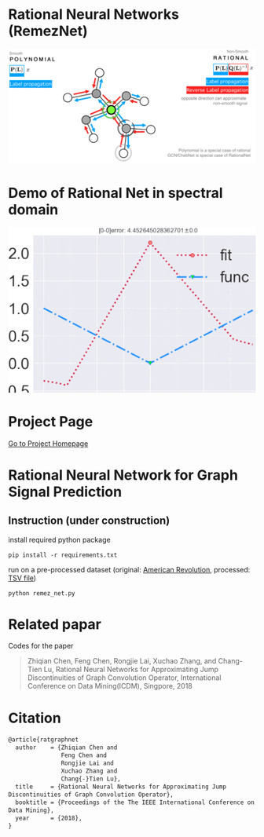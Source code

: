 # Rational Neural Networks (RemezNet)
![remez net](ratnet.png)

# Demo of Rational Net in spectral domain
![approximation by rational neural networks](demo.gif)

# Project Page
[Go to Project Homepage](http://aquastar.github.com/RationalGraphNet)
 
# Rational Neural Network for Graph Signal Prediction


## Instruction (under construction)
install required python package
```
pip install -r requirements.txt  
```

run on a pre-processed dataset (original: [American Revolution](https://github.com/corybrunson/triadic), processed: [TSV file](http://konect.uni-koblenz.de/networks/brunson_revolution))
```
python remez_net.py  
```

# Related papar
Codes for the paper 
> Zhiqian Chen, Feng Chen, Rongjie Lai, Xuchao Zhang, and Chang-Tien Lu, Rational Neural Networks for Approximating Jump Discontinuities of Graph Convolution Operator, International Conference on Data Mining(ICDM), Singpore, 2018

# Citation
```
@article{ratgraphnet
  author    = {Zhiqian Chen and
               Feng Chen and
               Rongjie Lai and
               Xuchao Zhang and
               Chang{-}Tien Lu},
  title     = {Rational Neural Networks for Approximating Jump Discontinuities of Graph Convolution Operator},
  booktitle = {Proceedings of the The IEEE International Conference on Data Mining},
  year      = {2018},
}
```
